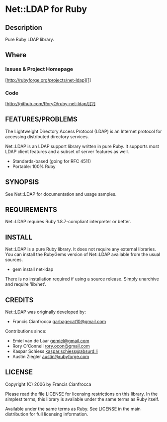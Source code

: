 # Net::LDAP for Ruby

## Description

Pure Ruby LDAP library.

## Where

### Issues & Project Homepage

[http://rubyforge.org/projects/net-ldap][1]

### Code

[http://github.com/RoryO/ruby-net-ldap/][2]

## FEATURES/PROBLEMS

The Lightweight Directory Access Protocol (LDAP) is an Internet protocol for
accessing distributed directory services.

Net::LDAP is an LDAP support library written in pure Ruby. It supports most
LDAP client features and a subset of server features as well.

* Standards-based (going for RFC 4511)
* Portable: 100% Ruby

## SYNOPSIS

See Net::LDAP for documentation and usage samples.

## REQUIREMENTS

Net::LDAP requires Ruby 1.8.7-compliant interpreter or better.

## INSTALL

Net::LDAP is a pure Ruby library. It does not require any external libraries.
You can install the RubyGems version of Net::LDAP available from the usual
sources.

* gem install net-ldap

There is no installation required if using a source release.  Simply 
unarchive and require 'lib/net'.

## CREDITS

Net::LDAP was originally developed by:

* Francis Cianfrocca <garbagecat10@gmail.com>

Contributions since:

* Emiel van de Laar <gemiel@gmail.com>
* Rory O'Connell <rory.ocon@gmail.com>
* Kaspar Schiess <kaspar.schiess@absurd.li>
* Austin Ziegler <austin@rubyforge.com>

## LICENSE

Copyright (C) 2006 by Francis Cianfrocca

Please read the file LICENSE for licensing restrictions on this library. In
the simplest terms, this library is available under the same terms as Ruby
itself.

Available under the same terms as Ruby. See LICENSE in the main distribution
for full licensing information.

[1]:http://rubyforge.org/projects/net-ldap/
[2]:http://github.com/RoryO/ruby-net-ldap/
